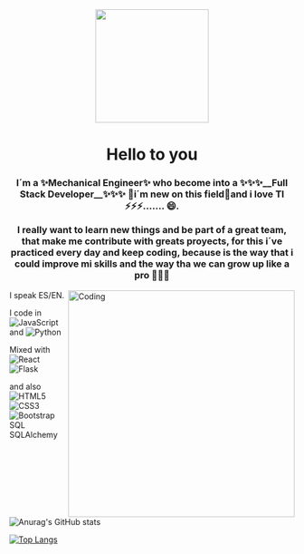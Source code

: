 <div id="header" align="center">
    <img src="[https://media.giphy.com/media/i4MAH84pqe2m2aVojc/giphy.gif](https://www.reactiongifs.com/wp-content/uploads/2012/11/typing.gif)](https://www.bing.com/ck/a?!&&p=9adff5f0cd692529JmltdHM9MTY4MTE3MTIwMCZpZ3VpZD0zMGFlY2U0ZC0wZmNkLTY2YjAtMjY5MS1kYzlmMGUyMDY3YTMmaW5zaWQ9NTQ4Mg&ptn=3&hsh=3&fclid=30aece4d-0fcd-66b0-2691-dc9f0e2067a3&u=a1L2ltYWdlcy9zZWFyY2g_cT1HSUYlMjBKaW0lMjBDYXJyZXklMjBDb2RpbmcmRk9STT1JUUZSQkEmaWQ9OTVFRkU0NTU1NjI3QzMyODZFRkU2OTgzN0QyRDc4M0I4RDczNUREMA&ntb=1)" alt="" width="200">
    <h1 align="center">Hello to you </h1>
    <h3 align="center"> I´m a ✨Mechanical Engineer✨ who become into a ✨✨✨__Full Stack Developer__✨✨✨
🌱i´m new on this field🌱and  i love TI ⚡⚡⚡.......  😄. 

I really want to learn new things and be part of a great team, that make me contribute with greats proyects, for this i´ve  practiced every day and keep coding, because is the way that i could improve mi skills and the way tha we can grow up like a pro 🚀🚀🚀
    </h3>
</div>






 <img align="right" alt="Coding" width="400" src="[add your link 
  here](https://www.reactiongifs.com/wp-content/uploads/2012/11/typing.gif)">

I speak ES/EN.

I code in ![JavaScript](https://img.shields.io/badge/javascript-%23323330.svg?style=for-the-badge&logo=javascript&logoColor=%23F7DF1E) and ![Python](https://img.shields.io/badge/python-3670A0?style=for-the-badge&logo=python&logoColor=ffdd54)

Mixed with ![React](https://img.shields.io/badge/react-%2320232a.svg?style=for-the-badge&logo=react&logoColor=%2361DAFB)   ![Flask](https://img.shields.io/badge/flask-%23000.svg?style=for-the-badge&logo=flask&logoColor=white) 

and also ![HTML5](https://img.shields.io/badge/html5-%23E34F26.svg?style=for-the-badge&logo=html5&logoColor=white)  ![CSS3](https://img.shields.io/badge/css3-%231572B6.svg?style=for-the-badge&logo=css3&logoColor=white)  ![Bootstrap](https://img.shields.io/badge/bootstrap-%23563D7C.svg?style=for-the-badge&logo=bootstrap&logoColor=white) SQL SQLAlchemy 





![Anurag's GitHub stats](https://github-readme-stats.vercel.app/api?username=ManuelV85&show_icons=true&theme=dark)



[![Top Langs](https://github-readme-stats.vercel.app/api/top-langs/?username=ManuelV85)](https://github.com/ManuelV85/github-readme-stats)

<!--
**ManuelV85/ManuelV85** is a ✨ _special_ ✨ repository because its `README.md` (this file) appears on your GitHub profile.

Here are some ideas to get you started:

- 🔭 I’m currently working on ...
- 🌱 I’m currently learning ...
- 👯 I’m looking to collaborate on ...
- 🤔 I’m looking for help with ...
- 💬 Ask me about ...
- 📫 How to reach me: ...
- 😄 Pronouns: ...
- ⚡ Fun fact: ...
-->
